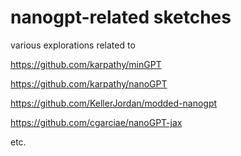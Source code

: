 # nanogpt-related sketches

various explorations related to

https://github.com/karpathy/minGPT

https://github.com/karpathy/nanoGPT

https://github.com/KellerJordan/modded-nanogpt

https://github.com/cgarciae/nanoGPT-jax

etc.
